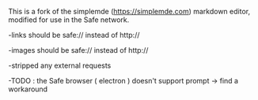 This is a fork of the simplemde  (https://simplemde.com) markdown editor, modified for use in the Safe network.

-links should be safe:// instead of http://

-images should be safe:// instead of http://

-stripped any external requests

-TODO : the Safe browser  ( electron ) doesn't support prompt -> find a workaround
